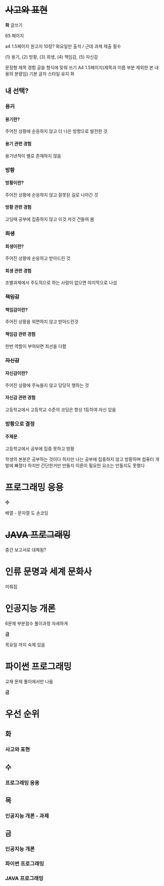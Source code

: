 # ~~사고와 표현~~

**화**
글쓰기

65 페이지

a4 1.5페이지 원고지 10장?
화요일만 출석 / 근데 과제 제출 필수

(1) 용기, (2) 방황, (3) 희생, (4) 책임감, (5) 자신감

문장형 제목
경험
글을 형식에 맞춰 쓰기
A4 1.5페이지(제목과 이름 부분 제외한 본 내용의 분량임)
기본 글자 스타일 유지
화

## 내 선택?

### ~~용기~~
#### 용기란?
주어진 상황에 순응하지 않고 더 나은 방향으로 발전한 것
#### 용기 관련 경험
용기낸적이 별로 존재하지 않음
### 방황
#### 방황이란?
주어진 상황에 순응하지 않고 잘못된 길로 나아간 것
#### 방황 관련 경험
고딩때 공부에 집중하지 않고 이것 저것 건들여 봄
### ~~희생~~
#### 희생이란? 
주어진 상황에 순응하고 받아드린 것
#### 희생 관련 경험
조별과제에서 주도적으로 하는 사람이 없으면 마지막으로 나섬
### ~~책임감~~
#### 책임감이란?

주어진 상황을 외면하지 않고 받아드린것
#### 책임감 관련 경험
한번 역할이 부여되면 최선을 다함
### ~~자신감~~
#### 자신감이란?
주어진 상황에 주눅들지 않고 당당히 행하는 것
#### 자신감 관련 경험
고등학교에서 고등학교 수준의 코딩은 항상 1등하여 자신 있음

### 방황으로 결정
#### 주제문
고등학교에서 공부에 집중 못하고 방황

학생의 본분은 공부하는 것이다 
하지만 나는 공부에 집중하지 않고 방황하며 
컴퓨터 개발에 빠졌다
하지만 간단한거만 만들지 이론이 필요한 요소는 만들지도 못했다

# 프로그래밍 응용
**수**

배열 - 문자열 도 손코딩
# ~~JAVA 프로그래밍~~ 

중간 보고서로 대체됨?
# 인류 문명과 세계 문화사

미뤄짐
# 인공지능 개론

6문제 부분점수 풀이과정 자세하게

**금**


목요일 까지 숙제 있음
# 파이썬 프로그래밍

교재 문제 풀이에서만 나옴

**금**

# 우선 순위

## 화


### 사고와 표현 


## 수


### 프로그래밍 응용


## 목 


### 인공지능 개론 - 과제



## 금


### 인공지능 개론 
### 파이썬 프로그래밍 
### JAVA 프로그래밍 
